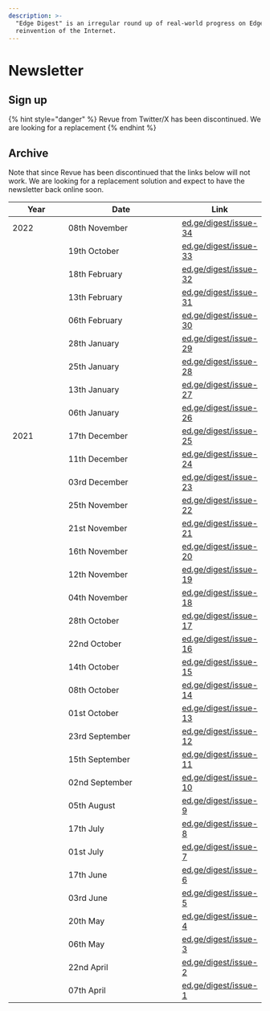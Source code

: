 ```yaml
---
description: >-
  "Edge Digest" is an irregular round up of real-world progress on Edge's
  reinvention of the Internet.
---
```


# Newsletter

## Sign up

{% hint style="danger" %}
Revue from Twitter/X has been discontinued. We are looking for a replacement
{% endhint %}

## Archive

Note that since Revue has been discontinued that the links below will not work. We are looking for a replacement solution and expect to have the newsletter back online soon.

<table><thead><tr><th width="111.78755076131932">Year</th><th width="249.47106958382994">Date</th><th>Link</th></tr></thead><tbody><tr><td>2022</td><td>08th November</td><td><a href="https://ed.ge/digest/issue-34">ed.ge/digest/issue-34</a></td></tr><tr><td></td><td>19th October</td><td><a href="https://ed.ge/digest/issue-33">ed.ge/digest/issue-33</a></td></tr><tr><td></td><td>18th February</td><td><a href="https://ed.ge/digest/issue-32">ed.ge/digest/issue-32</a></td></tr><tr><td></td><td>13th February</td><td><a href="https://ed.ge/digest/issue-31">ed.ge/digest/issue-31</a></td></tr><tr><td></td><td>06th February</td><td><a href="https://ed.ge/digest/issue-30">ed.ge/digest/issue-30</a></td></tr><tr><td></td><td>28th January</td><td><a href="https://ed.ge/digest/issue-29">ed.ge/digest/issue-29</a></td></tr><tr><td></td><td>25th January</td><td><a href="https://ed.ge/digest/issue-28">ed.ge/digest/issue-28</a></td></tr><tr><td></td><td>13th January</td><td><a href="https://ed.ge/digest/issue-27">ed.ge/digest/issue-27</a></td></tr><tr><td></td><td>06th January</td><td><a href="https://ed.ge/digest/issue-26">ed.ge/digest/issue-26</a></td></tr><tr><td>2021</td><td>17th December</td><td><a href="https://ed.ge/digest/issue-25">ed.ge/digest/issue-25</a></td></tr><tr><td></td><td>11th December</td><td><a href="https://ed.ge/digest/issue-24">ed.ge/digest/issue-24</a></td></tr><tr><td></td><td>03rd December</td><td><a href="https://ed.ge/digest/issue-23">ed.ge/digest/issue-23</a></td></tr><tr><td></td><td>25th November</td><td><a href="https://ed.ge/digest/issue-22">ed.ge/digest/issue-22</a></td></tr><tr><td></td><td>21st November</td><td><a href="https://ed.ge/digest/issue-21">ed.ge/digest/issue-21</a></td></tr><tr><td></td><td>16th November</td><td><a href="https://ed.ge/digest/issue-20">ed.ge/digest/issue-20</a></td></tr><tr><td></td><td>12th November</td><td><a href="https://ed.ge/digest/issue-19">ed.ge/digest/issue-19</a></td></tr><tr><td></td><td>04th November</td><td><a href="https://ed.ge/digest/issue-18">ed.ge/digest/issue-18</a></td></tr><tr><td></td><td>28th October</td><td><a href="https://ed.ge/digest/issue-17">ed.ge/digest/issue-17</a></td></tr><tr><td></td><td>22nd October</td><td><a href="https://ed.ge/digest/issue-16">ed.ge/digest/issue-16</a></td></tr><tr><td></td><td>14th October</td><td><a href="https://ed.ge/digest/issue-15">ed.ge/digest/issue-15</a></td></tr><tr><td></td><td>08th October</td><td><a href="https://ed.ge/digest/issue-14">ed.ge/digest/issue-14</a></td></tr><tr><td></td><td>01st October</td><td><a href="https://ed.ge/digest/issue-13">ed.ge/digest/issue-13</a></td></tr><tr><td></td><td>23rd September</td><td><a href="https://ed.ge/digest/issue-12">ed.ge/digest/issue-12</a></td></tr><tr><td></td><td>15th September</td><td><a href="https://ed.ge/digest/issue-11">ed.ge/digest/issue-11</a></td></tr><tr><td></td><td>02nd September</td><td><a href="https://ed.ge/digest/issue-10">ed.ge/digest/issue-10</a></td></tr><tr><td></td><td>05th August</td><td><a href="https://ed.ge/digest/issue-9">ed.ge/digest/issue-9</a></td></tr><tr><td></td><td>17th July</td><td><a href="https://ed.ge/digest/issue-8">ed.ge/digest/issue-8</a></td></tr><tr><td></td><td>01st July</td><td><a href="https://ed.ge/digest/issue-7">ed.ge/digest/issue-7</a></td></tr><tr><td></td><td>17th June</td><td><a href="https://ed.ge/digest/issue-6">ed.ge/digest/issue-6</a></td></tr><tr><td></td><td>03rd June</td><td><a href="https://ed.ge/digest/issue-5">ed.ge/digest/issue-5</a></td></tr><tr><td></td><td>20th May</td><td><a href="https://ed.ge/digest/issue-4">ed.ge/digest/issue-4</a></td></tr><tr><td></td><td>06th May</td><td><a href="https://ed.ge/digest/issue-3">ed.ge/digest/issue-3</a></td></tr><tr><td></td><td>22nd April</td><td><a href="https://ed.ge/digest/issue-2">ed.ge/digest/issue-2</a></td></tr><tr><td></td><td>07th April</td><td><a href="https://ed.ge/digest/issue-1">ed.ge/digest/issue-1</a></td></tr></tbody></table>
